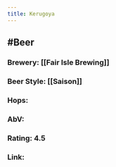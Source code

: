```yaml
---
title: Kerugoya
---
```


## #Beer
### Brewery: [[Fair Isle Brewing]]

### Beer Style: [[Saison]]

### Hops: 

### AbV: 

### Rating: 4.5

### Link: 
